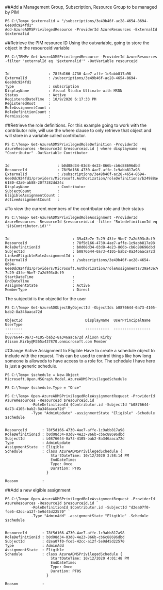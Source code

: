 
##Add a Management Group, Subscription, Resource Group to be managed by PIM

```
PS C:\Temp> $externalid = "/subscriptions/3e49b46f-ac28-4654-8694-6ee0dc924fd1"
Add-AzureADMSPrivilegedResource -ProviderId AzureResources -ExternalId $externalid

```

##Retrieve the PIM resource ID
Using the outvariable, going to store the object in the resourceid variable

```
PS C:\TEMP> Get-AzureADMSPrivilegedResource -ProviderId AzureResources -filter "externalId eq '$externalid'" -OutVariable resourceid


Id                  : 78f5d166-4730-4ae7-affe-1c9abb817a98
ExternalId          : /subscriptions/3e49b46f-ac28-4654-8694-6ee0dc924fd1
Type                : subscription
DisplayName         : Visual Studio Ultimate with MSDN
Status              : Active
RegisteredDateTime  : 10/9/2020 6:17:33 PM
RegisteredRoot      : 
RoleAssignmentCount : 
RoleDefinitionCount : 
Permissions         : 
```

##Retrieve the role definitions.
For this example going to work with the contributor role, will use the where clause to only retrieve that object and will store in a variable called contributor.
```
PS C:\Temp> Get-AzureADMSPrivilegedRoleDefinition -ProviderId AzureResources -ResourceId $resourceid.id | where displayname -eq "Contributor" -OutVariable Contributor


Id                      : b0d08d34-03d8-4e23-866b-cb6c88696dbd
ResourceId              : 78f5d166-4730-4ae7-affe-1c9abb817a98
ExternalId              : /subscriptions/3e49b46f-ac28-4654-8694-6ee0dc924fd1/providers/Microsoft.Authorization/roleDefinitions/b24988ac-6180-42a0-ab88-20f7382dd24c
DisplayName             : Contributor
SubjectCount            : 
EligibleAssignmentCount : 
ActiveAssignmentCount   : 
```

#To view the current members of the contributor role and their status

```
PS C:\Temp> Get-AzureADMSPrivilegedRoleAssignment -ProviderId AzureResources -ResourceId $resourceid.id -filter "RoledefinitionId eq '$($Contributor.id)'"


Id                             : 39a43e7e-7c29-43fe-9be7-7a2d593c8cf9
ResourceId                     : 78f5d166-4730-4ae7-affe-1c9abb817a98
RoleDefinitionId               : b0d08d34-03d8-4e23-866b-cb6c88696dbd
SubjectId                      : b0876644-0a73-4105-bab2-8a346aaca72d
LinkedEligibleRoleAssignmentId : 
ExternalId                     : /subscriptions/3e49b46f-ac28-4654-8694-6ee0dc924fd1/providers/Microsoft.Authorization/roleAssignments/39a43e7e-7c29-43fe-9be7-7a2d593c8cf9
StartDateTime                  : 
EndDateTime                    : 
AssignmentState                : Active
MemberType                     : Direct
```
The subjectid is the objectid for the user
```
PS C:\Temp> Get-AzureADObjectByObjectId -ObjectIds b0876644-0a73-4105-bab2-8a346aaca72d

ObjectId                             DisplayName  UserPrincipalName                        UserType
--------                             -----------  -----------------                        --------
b0876644-0a73-4105-bab2-8a346aaca72d Alison Kirby Alison.Kirby@M365x437870.onmicrosoft.com Member  
```

#Change Active Assignment to Eligible
Have to create a schedule object to include with the request.  This can be used to control things like how long someone is alloweds to have access to a role for.  The schedule I have here is just a generic schedule.
```
PS C:\Temp> $schedule = New-Object Microsoft.Open.MSGraph.Model.AzureADMSPrivilegedSchedule

PS C:\Temp> $schedule.Type = "Once"

PS C:\Temp> Open-AzureADMSPrivilegedRoleAssignmentRequest -ProviderId AzureResources -ResourceId $resourceid.id `
            -RoleDefinitionId $Contributor.id -SubjectId "b0876644-0a73-4105-bab2-8a346aaca72d" `
            -Type "AdminUpdate" -assignmentState "Eligible" -Schedule $schedule


ResourceId       : 78f5d166-4730-4ae7-affe-1c9abb817a98
RoleDefinitionId : b0d08d34-03d8-4e23-866b-cb6c88696dbd
SubjectId        : b0876644-0a73-4105-bab2-8a346aaca72d
Type             : AdminUpdate
AssignmentState  : Eligible
Schedule         : class AzureADMSPrivilegedSchedule {
                     StartDateTime: 10/12/2020 3:58:14 PM
                     EndDateTime: 
                     Type: Once
                     Duration: PT0S
                   }
                   
Reason           : 
```
##Add a new elgible assignment
```
PS C:\Temp> Open-AzureADMSPrivilegedRoleAssignmentRequest -ProviderId AzureResources -ResourceId $resourceid.id `
            -RoleDefinitionId $Contributor.id -SubjectId "d2ea07f0-fce5-42cc-a12f-5e9d45d22570" `
            -Type "AdminAdd" -assignmentState "Eligible" -Schedule $schedule


ResourceId       : 78f5d166-4730-4ae7-affe-1c9abb817a98
RoleDefinitionId : b0d08d34-03d8-4e23-866b-cb6c88696dbd
SubjectId        : d2ea07f0-fce5-42cc-a12f-5e9d45d22570
Type             : AdminAdd
AssignmentState  : Eligible
Schedule         : class AzureADMSPrivilegedSchedule {
                     StartDateTime: 10/12/2020 4:01:48 PM
                     EndDateTime: 
                     Type: Once
                     Duration: PT0S
                   }
                   
Reason           : 
```

